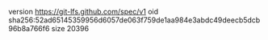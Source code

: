 version https://git-lfs.github.com/spec/v1
oid sha256:52ad65145359956d6057de063f759de1aa984e3abdc49deecb5dcb96b8a766f6
size 20396
